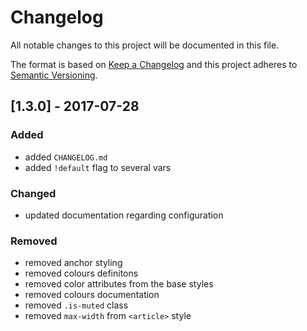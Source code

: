 # Changelog

All notable changes to this project will be documented in this file.

The format is based on [Keep a Changelog](http://keepachangelog.com/en/1.0.0/)
and this project adheres to [Semantic Versioning](http://semver.org/spec/v2.0.0.html).

## [1.3.0] - 2017-07-28

### Added

- added `CHANGELOG.md`
- added `!default` flag to several vars

### Changed

- updated documentation regarding configuration

### Removed

- removed anchor styling
- removed colours definitons
- removed color attributes from the base styles
- removed colours documentation
- removed `.is-muted` class
- removed `max-width` from `<article>` style
